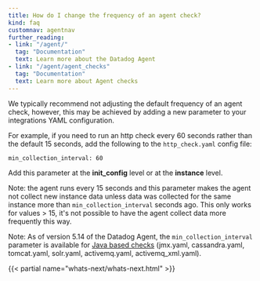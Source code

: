 ```yaml
---
title: How do I change the frequency of an agent check?
kind: faq
customnav: agentnav
further_reading:
- link: "/agent/"
  tag: "Documentation"
  text: Learn more about the Datadog Agent
- link: "/agent/agent_checks"
  tag: "Documentation"
  text: Learn more about Agent checks
---
```


We typically recommend not adjusting the default frequency of an agent check, however, this may be achieved by adding a new parameter to your integrations YAML configuration.

For example, if you need to run an http check every 60 seconds rather than the default 15 seconds, add the following to the `http_check.yaml` config file:

```
min_collection_interval: 60
```

Add this parameter at the **init_config** level or at the **instance** level.

Note: the agent runs every 15 seconds and this parameter makes the agent not collect new instance data unless data was collected for the same instance more than `min_collection_interval` seconds ago. This only works for values > 15, it's not possible to have the agent collect data more frequently this way.

Note: As of version 5.14 of the Datadog Agent, the `min_collection_interval` parameter is available for [Java based checks](/integrations/java/) (jmx.yaml, cassandra.yaml, tomcat.yaml, solr.yaml, activemq.yaml, activemq_xml.yaml).

{{< partial name="whats-next/whats-next.html" >}}